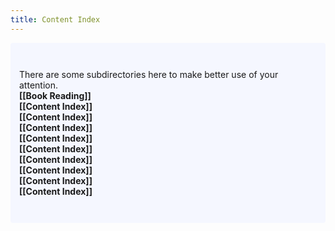 ```yaml
---
title: Content Index
---
```

<p style="padding: 3em 1em; background: #f5f7ff; border-radius: 4px;">
  There are some subdirectories here to make better use of your attention. <br>
  <span style="font-weight: bold">[[Book Reading]]</span><br>
  <span style="font-weight: bold">[[Content Index]]</span><br>
  <span style="font-weight: bold">[[Content Index]]</span><br>
  <span style="font-weight: bold">[[Content Index]]</span><br>
  <span style="font-weight: bold">[[Content Index]]</span><br>
  <span style="font-weight: bold">[[Content Index]]</span><br>
  <span style="font-weight: bold">[[Content Index]]</span><br>
  <span style="font-weight: bold">[[Content Index]]</span><br>
  <span style="font-weight: bold">[[Content Index]]</span><br>
  <span style="font-weight: bold">[[Content Index]]</span><br>
</p>
